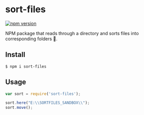 # sort-files 

[![npm version](https://badge.fury.io/js/sort-files.svg)](https://badge.fury.io/js/sort-files)

NPM package that reads through a directory and sorts files into corresponding folders :open_file_folder:.

## Install

```
$ npm i sort-files
```

## Usage

```js
var sort = require('sort-files');

sort.here("E:\\SORTFILES_SANDBOX\\");
sort.move();
```
